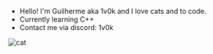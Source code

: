 - Hello! I'm Guilherme aka 1v0k and I love cats and to code.
- Currently learning C++
- Contact me via discord: 1v0k

![cat](https://cdn2.thecatapi.com/images/MTY3Oa5Vx.png)

